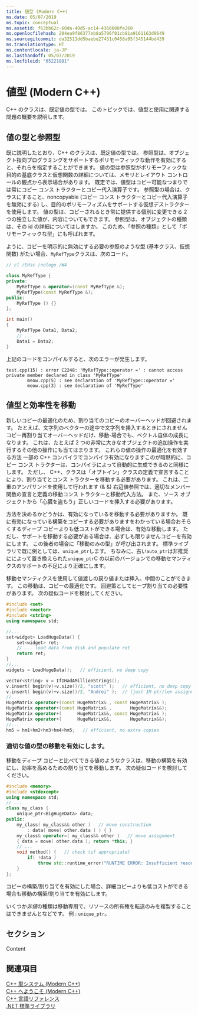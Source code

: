 ```yaml
---
title: 値型 (Modern C++)
ms.date: 05/07/2019
ms.topic: conceptual
ms.assetid: f63bb62c-60da-40d5-ac14-4366608fe260
ms.openlocfilehash: 204ea9f86377eb8a5796f01cb81a9161163d9649
ms.sourcegitcommit: da32511dd5baebe27451c0458a95f345144bd439
ms.translationtype: HT
ms.contentlocale: ja-JP
ms.lasthandoff: 05/07/2019
ms.locfileid: "65221881"
---
```

# <a name="value-types-modern-c"></a>値型 (Modern C++)

C++ のクラスは、既定値の型では。 このトピックでは、値型と使用に関連する問題の概要を説明します。

## <a name="value-vs-reference-types"></a>値の型と参照型

既に説明したとおり、C++ のクラスは、既定値の型では。 参照型は、オブジェクト指向プログラミングをサポートするポリモーフィックな動作を有効にすると、それらを指定することができます。 値の型は参照型がポリモーフィックな目的の基底クラスと仮想関数の詳細については、メモリとレイアウト コントロールの観点から表示場合があります。 既定では、値型はコピー可能なつまりでは常にコピー コンス トラクターとコピー代入演算子です。 参照型の場合は、クラスにすること、noncopyable (コピー コンス トラクターとコピー代入演算子を無効にする) し、目的のポリモーフィズムをサポートする仮想デストラクターを使用します。 値の型は、コピーされるとき常に提供する個別に変更できる 2 つの独立した値が、内容についてもできます。 参照型は、オブジェクトの種類は、その id の詳細についてはしますか。 このため、「参照の種類」として「ポリモーフィックな型」にも呼ばれます。

ように、コピーを明示的に無効にする必要の参照のような型 (基本クラス、仮想関数) がたい場合、`MyRefType`クラスは、次のコード。

```cpp
// cl /EHsc /nologo /W4

class MyRefType {
private:
    MyRefType & operator=(const MyRefType &);
    MyRefType(const MyRefType &);
public:
    MyRefType () {}
};

int main()
{
    MyRefType Data1, Data2;
    // ...
    Data1 = Data2;
}
```

上記のコードをコンパイルすると、次のエラーが発生します。

```Output
test.cpp(15) : error C2248: 'MyRefType::operator =' : cannot access private member declared in class 'MyRefType'
        meow.cpp(5) : see declaration of 'MyRefType::operator ='
        meow.cpp(3) : see declaration of 'MyRefType'
```

## <a name="value-types-and-move-efficiency"></a>値型と効率性を移動

新しいコピーの最適化のため、割り当てのコピーのオーバーヘッドが回避されます。 たとえば、文字列のベクターの途中で文字列を挿入するときにされませんコピー再割り当てオーバーヘッドだけ、移動-場合でも、ベクトル自体の成長になります。 これは、たとえば 2 つの非常に大きなオブジェクトの追加操作を実行するその他の操作にも当てはまります。 これらの値の操作の最適化を有効する方法 一部の C++ コンパイラでコンパイラ有効になりますこのが暗黙的に、コピー コンス トラクターは、コンパイラによって自動的に生成できるのと同様にします。 ただし、 C++、クラスは「オプトイン」クラスの定義で宣言することにより、割り当てとコンス トラクターを移動する必要があります。 これは、二重のアンパサンドを使用して行われます (& &) 右辺値参照では、適切なメンバー関数の宣言と定義の移動コンス トラクターと移動代入方法。  また、ソース オブジェクトから「心臓を盗もう」正しいコードを挿入する必要があります。

方法を決めるかどうかは、有効になっているを移動する必要がありますか。 既に有効になっている構築をコピーする必要がありますをわかっている場合おそらくするディープ コピーよりも低コストができる場合は、有効な移動します。 ただし、サポートを移動する必要がある場合は、必ずしも限りませんコピーを有効にします。 この後者の場合に「移動のみの型」が呼び出されます。 標準ライブラリで既に例としては、`unique_ptr`します。 ちなみに、古い`auto_ptr`は非推奨にによって置き換えられた`unique_ptr`C の以前のバージョンでの移動セマンティクスのサポートの不足により正確にします。

移動セマンティクスを使用して値渡しの戻り値または挿入、中間のことができます。 この移動は、コピーの最適化です。 回避策としてヒープ割り当ての必要性があります。 次の疑似コードを検討してください。

```cpp
#include <set>
#include <vector>
#include <string>
using namespace std;

//...
set<widget> LoadHugeData() {
    set<widget> ret;
    // ... load data from disk and populate ret
    return ret;
}
//...
widgets = LoadHugeData();   // efficient, no deep copy

vector<string> v = IfIHadAMillionStrings();
v.insert( begin(v)+v.size()/2, "scott" );   // efficient, no deep copy-shuffle
v.insert( begin(v)+v.size()/2, "Andrei" );  // (just 1M ptr/len assignments)
//...
HugeMatrix operator+(const HugeMatrix& , const HugeMatrix& );
HugeMatrix operator+(const HugeMatrix& ,       HugeMatrix&&);
HugeMatrix operator+(      HugeMatrix&&, const HugeMatrix& );
HugeMatrix operator+(      HugeMatrix&&,       HugeMatrix&&);
//...
hm5 = hm1+hm2+hm3+hm4+hm5;   // efficient, no extra copies
```

### <a name="enabling-move-for-appropriate-value-types"></a>適切な値の型の移動を有効にします。

移動をディープ コピーと比べてできる値のようなクラスは、移動の構築を有効にし、効率を高めるための割り当てを移動します。 次の疑似コードを検討してください。

```cpp
#include <memory>
#include <stdexcept>
using namespace std;
// ...
class my_class {
    unique_ptr<BigHugeData> data;
public:
    my_class( my_class&& other )   // move construction
        : data( move( other.data ) ) { }
    my_class& operator=( my_class&& other )   // move assignment
    { data = move( other.data ); return *this; }
    // ...
    void method() {   // check (if appropriate)
        if( !data )
            throw std::runtime_error("RUNTIME ERROR: Insufficient resources!");
    }
};
```

コピーの構築/割り当てを有効にした場合、詳細コピーよりも低コストができる場合も移動の構築/割り当てを有効にします。

いくつか*非値*の種類は移動専用で、リソースの所有権を転送のみを複製することはできませんとなどです。 例 : `unique_ptr`。

## <a name="section"></a>セクション

Content

## <a name="see-also"></a>関連項目

[C++ 型システム (Modern C++)](../cpp/cpp-type-system-modern-cpp.md)<br/>
[C++ へようこそ (Modern C++)](../cpp/welcome-back-to-cpp-modern-cpp.md)<br/>
[C++ 言語リファレンス](../cpp/cpp-language-reference.md)<br/>
[.NET 標準ライブラリ](../standard-library/cpp-standard-library-reference.md)
